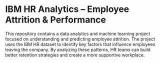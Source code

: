 # IBM HR Analytics – Employee Attrition & Performance
This repository contains a data analytics and machine learning project focused on understanding and predicting employee attrition. The project uses the IBM HR dataset to identify key factors that influence employees leaving the company. By analyzing these patterns, HR teams can build better retention strategies and create a more supportive workplace.
